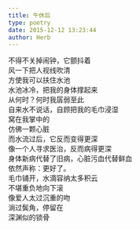 ```yaml
---  
title: 午休后  
type: poetry  
date: 2015-12-12 13:23:44  
author: Herb    
---  
```

不得不关掉闹钟，它颤抖着  
风一下把人视线吹清  
方使我可以扶住水池  
水池冰冷，把我的身体撑起来    
从何时？何时我孱弱至此  
自来水不说话，自顾把我的毛巾浸湿  
窝在我掌中的  
仿佛一颗心脏  
而水流过后，它反而变得更深  
像一个人寻求医治，反而病得更深  
身体新病代替了旧病，心脏污血代替鲜血  
依然声称：更好了。    
毛巾铺开，水滴容纳太多积云  
不堪重负地向下滚  
像爱人太过沉重的吻  
淌过鬓角，停留在  
深渊似的锁骨  
